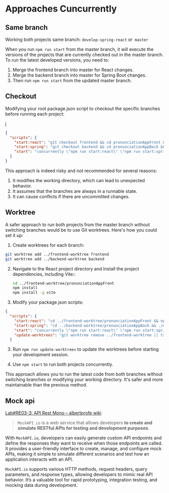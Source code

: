 # Approaches Cuncurrently

## Same branch

Working both projects same branch: `develop-spring-react` or` master`

When you run `npm run start` from the master branch, it will execute the versions of the projects that are currently checked out in the master branch. To run the latest developed versions, you need to:

1. Merge the frontend branch into master for React changes.
2. Merge the backend branch into master for Spring Boot changes.
3. Then run `npm run start` from the updated master branch.

## Checkout

Modifying your root package.json script to checkout the specific branches before running each project:

j

```json
{
  "scripts": {
    "start:react": "git checkout frontend && cd pronunciationAppFront && npm start",
    "start:spring": "git checkout backend && cd pronunciationAppBack && ./mvnw spring-boot:run",
    "start": "concurrently \"npm run start:react\" \"npm run start:spring\""
  }
}
```

This approach is indeed risky and not recommended for several reasons:

1. It modifies the working directory, which can lead to unexpected behavior.
2. It assumes that the branches are always in a runnable state.
3. It can cause conflicts if there are uncommitted changes.

## Worktree

A safer approach to run both projects from the master branch without switching branches would be to use Git worktrees. Here's how you could set it up:

1. Create worktrees for each branch:

```bash
git worktree add ../frontend-worktree frontend
git worktree add ../backend-worktree backend
```

2. Navigate to the React project directory and Install the project dependencies, including Vite::
   
   ```bash
   cd ../frontend-worktree/pronunciationAppFront
   npm install
   npm install -g vite
   ```

3. Modify your package.json scripts:

```json
{
  "scripts": {
    "start:react": "cd ../frontend-worktree/pronunciationAppFront && npm run dev",
    "start:spring": "cd ../backend-worktree/pronunciationAppBack && ./mvnw spring-boot:run",
    "start": "concurrently \"npm run start:react\" \"npm run start:spring\"",
    "update-worktrees": "git worktree remove ../frontend-worktree || true && git worktree remove ../backend-worktree || true && git worktree add ../frontend-worktree frontend && git worktree add ../backend-worktree backend"
  }
```

3. Run `npm run update-worktrees` to update the worktrees before starting your development session.

4. Use `npm start` to run both projects concurrently.

This approach allows you to run the latest code from both branches without switching branches or modifying your working directory. It's safer and more maintainable than the previous method.

## Mock api

[Lab#RE03-3: API Rest Mono – albertprofe wiki](https://albertprofe.dev/reactjs/rjslab3-3.html)

> `MockAPI.io` is a web service that allows developers **to create and simulate RESTful APIs for testing and development purposes.**

With `MockAPI.io`, developers can easily generate custom API endpoints and define the responses they want to receive when those endpoints are called. It provides a user-friendly interface to create, manage, and configure mock APIs, making it simple to simulate different scenarios and test how an application interacts with an API.

`MockAPI.io` supports various HTTP methods, request headers, query parameters, and response types, allowing developers to mimic real API behavior. It’s a valuable tool for rapid prototyping, integration testing, and mocking data during development.
